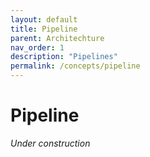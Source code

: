 ```yaml
---
layout: default
title: Pipeline
parent: Architechture
nav_order: 1
description: "Pipelines"
permalink: /concepts/pipeline
---
```


# Pipeline

_Under construction_
